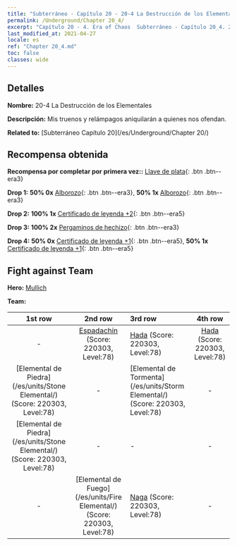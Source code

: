 ```yaml
---
title: "Subterráneo - Capítulo 20 - 20-4 La Destrucción de los Elementales"
permalink: /Underground/Chapter 20_4/
excerpt: "Capítulo 20 - 4. Era of Chaos  Subterráneo - Capítulo 20_4. 20-4 La Destrucción de los Elementales"
last_modified_at: 2021-04-27
locale: es
ref: "Chapter 20_4.md"
toc: false
classes: wide
---
```


## Detalles

 **Nombre:** 20-4 La Destrucción de los Elementales

 **Descripción:** Mis truenos y relámpagos aniquilarán a quienes nos ofendan.

 **Related to:** [Subterráneo Capítulo 20](/es/Underground/Chapter 20/)

## Recompensa obtenida

 **Recompensa por completar por primera vez::** [Llave de plata](/ItemsES/con_693/){: .btn .btn--era3}

 **Drop 1:** **50% 0x** [Alborozo](/ItemsES/her_424/){: .btn .btn--era3}, **50% 1x** [Alborozo](/ItemsES/her_424/){: .btn .btn--era3}

 **Drop 2:** **100% 1x** [Certificado de leyenda +2](/ItemsES/mat_81/){: .btn .btn--era5}

 **Drop 3:** **100% 2x** [Pergaminos de hechizo](/ItemsES/con_694/){: .btn .btn--era3}

 **Drop 4:** **50% 0x** [Certificado de leyenda +1](/ItemsES/mat_74/){: .btn .btn--era5}, **50% 1x** [Certificado de leyenda +1](/ItemsES/mat_74/){: .btn .btn--era5}


## Fight against Team
 **Hero:** [Mullich](/es/heroes/Mullich/)

 **Team:**


  | 1st row | 2nd row | 3rd row | 4th row |
  |:----:|:----:|:----|:----:|
  | - | [Espadachín](/es/units/Swordsman/) (Score: 220303, Level:78)  | [Hada](/es/units/Sprite/) (Score: 220303, Level:78)  | [Hada](/es/units/Sprite/) (Score: 220303, Level:78)  |
  | [Elemental de Piedra](/es/units/Stone Elemental/) (Score: 220303, Level:78)  | - | [Elemental de Tormenta](/es/units/Storm Elemental/) (Score: 220303, Level:78)  | - |
  | [Elemental de Piedra](/es/units/Stone Elemental/) (Score: 220303, Level:78)  | - | - | - |
  | - | [Elemental de Fuego](/es/units/Fire Elemental/) (Score: 220303, Level:78)  | [Naga](/es/units/Naga/) (Score: 220303, Level:78)  | - |


